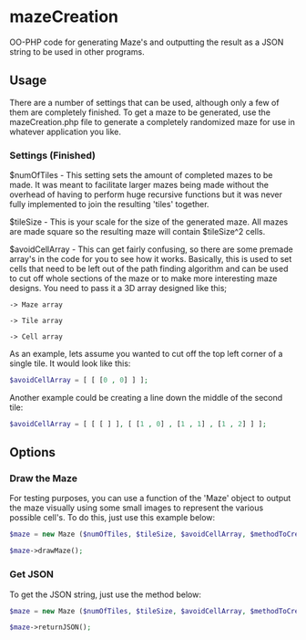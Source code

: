 # mazeCreation
OO-PHP code for generating Maze's and outputting the result as a JSON string to be used in other programs.

## Usage
There are a number of settings that can be used, although only a few of them are completely finished. To get a maze to be generated, use the mazeCreation.php file to generate a completely randomized maze for use in whatever application you like.

### Settings (Finished)
$numOfTiles - This setting sets the amount of completed mazes to be made. It was meant to facilitate larger mazes being made without the overhead of having to perform huge recursive functions but it was never fully implemented to join the resulting 'tiles' together.

$tileSize - This is your scale for the size of the generated maze. All mazes are made square so the resulting maze will contain $tileSize^2 cells.

$avoidCellArray - This can get fairly confusing, so there are some premade array's in the code for you to see how it works. Basically, this is used to set cells that need to be left out of the path finding algorithm and can be used to cut off whole sections of the maze or to make more interesting maze designs. You need to pass it a 3D array designed like this;

	-> Maze array
	
	-> Tile array
	
	-> Cell array
        
        
As an example, lets assume you wanted to cut off the top left corner of a single tile. It would look like this: 

```PHP
$avoidCellArray = [ [ [0 , 0] ] ];
```

Another example could be creating a line down the middle of the second tile:

```PHP
$avoidCellArray = [ [ [ ] ], [ [1 , 0] , [1 , 1] , [1 , 2] ] ];
```

## Options

### Draw the Maze
For testing purposes, you can use a function of the 'Maze' object to output the maze visually using some small images to represent the various possible cell's. To do this, just use this example below:

```PHP
$maze = new Maze ($numOfTiles, $tileSize, $avoidCellArray, $methodToCreate);

$maze->drawMaze();
```

### Get JSON
To get the JSON string, just use the method below:

```PHP
$maze = new Maze ($numOfTiles, $tileSize, $avoidCellArray, $methodToCreate);

$maze->returnJSON();
```
